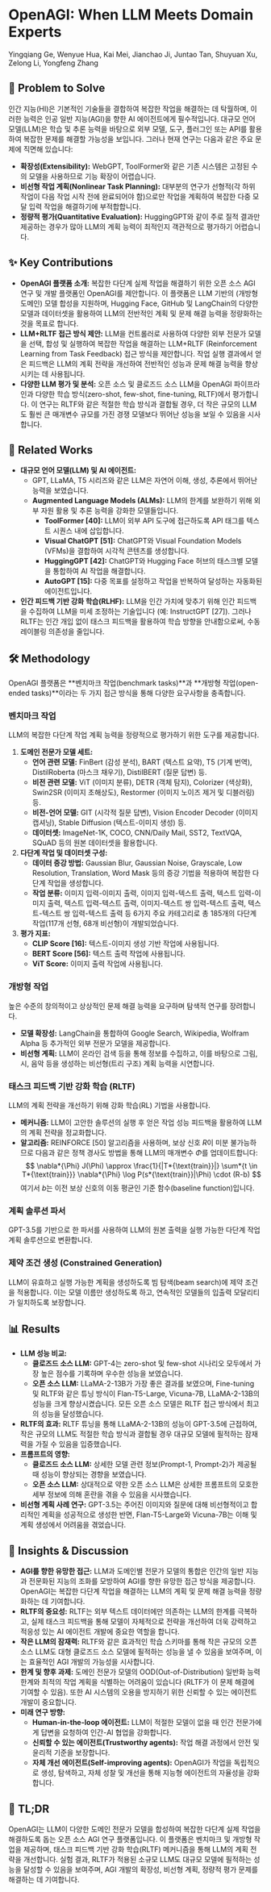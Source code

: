 # OpenAGI: When LLM Meets Domain Experts

Yingqiang Ge, Wenyue Hua, Kai Mei, Jianchao Ji, Juntao Tan, Shuyuan Xu, Zelong Li, Yongfeng Zhang

## 🧩 Problem to Solve

인간 지능(HI)은 기본적인 기술들을 결합하여 복잡한 작업을 해결하는 데 탁월하며, 이러한 능력은 인공 일반 지능(AGI)을 향한 AI 에이전트에게 필수적입니다. 대규모 언어 모델(LLM)은 학습 및 추론 능력을 바탕으로 외부 모델, 도구, 플러그인 또는 API를 활용하여 복잡한 문제를 해결할 가능성을 보입니다. 그러나 현재 연구는 다음과 같은 주요 문제에 직면해 있습니다:

- **확장성(Extensibility):** WebGPT, ToolFormer와 같은 기존 시스템은 고정된 수의 모델을 사용하므로 기능 확장이 어렵습니다.
- **비선형 작업 계획(Nonlinear Task Planning):** 대부분의 연구가 선형적(각 하위 작업이 다음 작업 시작 전에 완료되어야 함)으로만 작업을 계획하여 복잡한 다중 모달 입력 작업을 해결하기에 부적합합니다.
- **정량적 평가(Quantitative Evaluation):** HuggingGPT와 같이 주로 질적 결과만 제공하는 경우가 많아 LLM의 계획 능력이 최적인지 객관적으로 평가하기 어렵습니다.

## ✨ Key Contributions

- **OpenAGI 플랫폼 소개:** 복잡한 다단계 실제 작업을 해결하기 위한 오픈 소스 AGI 연구 및 개발 플랫폼인 OpenAGI를 제안합니다. 이 플랫폼은 LLM 기반의 (개방형 도메인) 모델 합성을 지원하며, Hugging Face, GitHub 및 LangChain의 다양한 모델과 데이터셋을 활용하여 LLM의 전반적인 계획 및 문제 해결 능력을 정량화하는 것을 목표로 합니다.
- **LLM+RLTF 접근 방식 제안:** LLM을 컨트롤러로 사용하여 다양한 외부 전문가 모델을 선택, 합성 및 실행하여 복잡한 작업을 해결하는 LLM+RLTF (Reinforcement Learning from Task Feedback) 접근 방식을 제안합니다. 작업 실행 결과에서 얻은 피드백은 LLM의 계획 전략을 개선하여 전반적인 성능과 문제 해결 능력을 향상시키는 데 사용됩니다.
- **다양한 LLM 평가 및 분석:** 오픈 소스 및 클로즈드 소스 LLM을 OpenAGI 파이프라인과 다양한 학습 방식(zero-shot, few-shot, fine-tuning, RLTF)에서 평가합니다. 이 연구는 RLTF와 같은 적절한 학습 방식과 결합될 경우, 더 작은 규모의 LLM도 훨씬 큰 매개변수 규모를 가진 경쟁 모델보다 뛰어난 성능을 보일 수 있음을 시사합니다.

## 📎 Related Works

- **대규모 언어 모델(LLM) 및 AI 에이전트:**
  - GPT, LLaMA, T5 시리즈와 같은 LLM은 자연어 이해, 생성, 추론에서 뛰어난 능력을 보였습니다.
  - **Augmented Language Models (ALMs):** LLM의 한계를 보완하기 위해 외부 자원 활용 및 추론 능력을 강화한 모델들입니다.
    - **ToolFormer [40]:** LLM이 외부 API 도구에 접근하도록 API 태그를 텍스트 시퀀스 내에 삽입합니다.
    - **Visual ChatGPT [51]:** ChatGPT와 Visual Foundation Models (VFMs)을 결합하여 시각적 콘텐츠를 생성합니다.
    - **HuggingGPT [42]:** ChatGPT와 Hugging Face 허브의 태스크별 모델을 통합하여 AI 작업을 해결합니다.
    - **AutoGPT [15]:** 다중 목표를 설정하고 작업을 반복하여 달성하는 자동화된 에이전트입니다.
- **인간 피드백 기반 강화 학습(RLHF):** LLM을 인간 가치에 맞추기 위해 인간 피드백을 수집하여 LLM을 미세 조정하는 기술입니다 (예: InstructGPT [27]). 그러나 RLTF는 인간 개입 없이 태스크 피드백을 활용하여 학습 방향을 안내함으로써, 수동 레이블링 의존성을 줄입니다.

## 🛠️ Methodology

OpenAGI 플랫폼은 **벤치마크 작업(benchmark tasks)**과 **개방형 작업(open-ended tasks)**이라는 두 가지 접근 방식을 통해 다양한 요구사항을 충족합니다.

### 벤치마크 작업

LLM의 복잡한 다단계 작업 계획 능력을 정량적으로 평가하기 위한 도구를 제공합니다.

1. **도메인 전문가 모델 세트:**
   - **언어 관련 모델:** FinBert (감성 분석), BART (텍스트 요약), T5 (기계 번역), DistilRoberta (마스크 채우기), DistilBERT (질문 답변) 등.
   - **비전 관련 모델:** ViT (이미지 분류), DETR (객체 탐지), Colorizer (색상화), Swin2SR (이미지 초해상도), Restormer (이미지 노이즈 제거 및 디블러링) 등.
   - **비전-언어 모델:** GIT (시각적 질문 답변), Vision Encoder Decoder (이미지 캡셔닝), Stable Diffusion (텍스트-이미지 생성) 등.
   - **데이터셋:** ImageNet-1K, COCO, CNN/Daily Mail, SST2, TextVQA, SQuAD 등의 원본 데이터셋을 활용합니다.
2. **다단계 작업 및 데이터셋 구성:**
   - **데이터 증강 방법:** Gaussian Blur, Gaussian Noise, Grayscale, Low Resolution, Translation, Word Mask 등의 증강 기법을 적용하여 복잡한 다단계 작업을 생성합니다.
   - **작업 분류:** 이미지 입력-이미지 출력, 이미지 입력-텍스트 출력, 텍스트 입력-이미지 출력, 텍스트 입력-텍스트 출력, 이미지-텍스트 쌍 입력-텍스트 출력, 텍스트-텍스트 쌍 입력-텍스트 출력 등 6가지 주요 카테고리로 총 185개의 다단계 작업(117개 선형, 68개 비선형)이 개발되었습니다.
3. **평가 지표:**
   - **CLIP Score [16]:** 텍스트-이미지 생성 기반 작업에 사용됩니다.
   - **BERT Score [56]:** 텍스트 출력 작업에 사용됩니다.
   - **ViT Score:** 이미지 출력 작업에 사용됩니다.

### 개방형 작업

높은 수준의 창의적이고 상상적인 문제 해결 능력을 요구하며 탐색적 연구를 장려합니다.

- **모델 확장성:** LangChain을 통합하여 Google Search, Wikipedia, Wolfram Alpha 등 추가적인 외부 전문가 모델을 제공합니다.
- **비선형 계획:** LLM이 온라인 검색 등을 통해 정보를 수집하고, 이를 바탕으로 그림, 시, 음악 등을 생성하는 비선형(트리 구조) 계획 능력을 시연합니다.

### 태스크 피드백 기반 강화 학습 (RLTF)

LLM의 계획 전략을 개선하기 위해 강화 학습(RL) 기법을 사용합니다.

- **메커니즘:** LLM이 고안한 솔루션의 실행 후 얻은 작업 성능 피드백을 활용하여 LLM의 계획 전략을 정교화합니다.
- **알고리즘:** REINFORCE [50] 알고리즘을 사용하며, 보상 신호 $R$이 미분 불가능하므로 다음과 같은 정책 경사도 방법을 통해 LLM의 매개변수 $\Phi$를 업데이트합니다:
  $$ \nabla*{\Phi} J(\Phi) \approx \frac{1}{|T*{\text{train}}|} \sum*{t \in T*{\text{train}}} \nabla*{\Phi} \log P(s*{\text{train}}|\Phi) \cdot (R-b) $$
    여기서 $b$는 이전 보상 신호의 이동 평균인 기준 함수(baseline function)입니다.

### 계획 솔루션 파서

GPT-3.5를 기반으로 한 파서를 사용하여 LLM의 원본 출력을 실행 가능한 다단계 작업 계획 솔루션으로 변환합니다.

### 제약 조건 생성 (Constrained Generation)

LLM이 유효하고 실행 가능한 계획을 생성하도록 빔 탐색(beam search)에 제약 조건을 적용합니다. 이는 모델 이름만 생성하도록 하고, 연속적인 모델들의 입출력 모달리티가 일치하도록 보장합니다.

## 📊 Results

- **LLM 성능 비교:**
  - **클로즈드 소스 LLM:** GPT-4는 zero-shot 및 few-shot 시나리오 모두에서 가장 높은 점수를 기록하며 우수한 성능을 보였습니다.
  - **오픈 소스 LLM:** LLaMA-2-13B가 가장 좋은 결과를 보였으며, Fine-tuning 및 RLTF와 같은 튜닝 방식이 Flan-T5-Large, Vicuna-7B, LLaMA-2-13B의 성능을 크게 향상시켰습니다. 모든 오픈 소스 모델은 RLTF 접근 방식에서 최고의 성능을 달성했습니다.
- **RLTF의 효과:** RLTF 튜닝을 통해 LLaMA-2-13B의 성능이 GPT-3.5에 근접하여, 작은 규모의 LLM도 적절한 학습 방식과 결합될 경우 대규모 모델에 필적하는 잠재력을 가질 수 있음을 입증했습니다.
- **프롬프트의 영향:**
  - **클로즈드 소스 LLM:** 상세한 모델 관련 정보(Prompt-1, Prompt-2)가 제공될 때 성능이 향상되는 경향을 보였습니다.
  - **오픈 소스 LLM:** 상대적으로 약한 오픈 소스 LLM은 상세한 프롬프트의 모호한 세부 정보에 의해 혼란을 겪을 수 있음을 시사했습니다.
- **비선형 계획 사례 연구:** GPT-3.5는 주어진 이미지와 질문에 대해 비선형적이고 합리적인 계획을 성공적으로 생성한 반면, Flan-T5-Large와 Vicuna-7B는 이해 및 계획 생성에서 어려움을 겪었습니다.

## 🧠 Insights & Discussion

- **AGI를 향한 유망한 접근:** LLM과 도메인별 전문가 모델의 통합은 인간의 일반 지능과 전문화된 지능의 조화를 모방하여 AGI를 향한 유망한 접근 방식을 제공합니다. OpenAGI는 복잡한 다단계 작업을 해결하는 LLM의 계획 및 문제 해결 능력을 정량화하는 데 기여합니다.
- **RLTF의 중요성:** RLTF는 외부 텍스트 데이터에만 의존하는 LLM의 한계를 극복하고, 실제 태스크 피드백을 통해 모델이 자체적으로 전략을 개선하여 더욱 강력하고 적응성 있는 AI 에이전트 개발에 중요한 역할을 합니다.
- **작은 LLM의 잠재력:** RLTF와 같은 효과적인 학습 스키마를 통해 작은 규모의 오픈 소스 LLM도 대형 클로즈드 소스 모델에 필적하는 성능을 낼 수 있음을 보여주며, 이는 효율적인 AGI 개발의 가능성을 시사합니다.
- **한계 및 향후 과제:** 도메인 전문가 모델의 OOD(Out-of-Distribution) 일반화 능력 한계와 최적의 작업 계획을 식별하는 어려움이 있습니다 (RLTF가 이 문제 해결에 기여할 수 있음). 또한 AI 시스템의 오용을 방지하기 위한 신뢰할 수 있는 에이전트 개발이 중요합니다.
- **미래 연구 방향:**
  - **Human-in-the-loop 에이전트:** LLM이 적절한 모델이 없을 때 인간 전문가에게 답변을 요청하여 인간-AI 협업을 강화합니다.
  - **신뢰할 수 있는 에이전트(Trustworthy agents):** 작업 해결 과정에서 안전 및 윤리적 기준을 보장합니다.
  - **자체 개선 에이전트(Self-improving agents):** OpenAGI가 작업을 독립적으로 생성, 탐색하고, 자체 성찰 및 개선을 통해 지능형 에이전트의 자율성을 강화합니다.

## 📌 TL;DR

OpenAGI는 LLM이 다양한 도메인 전문가 모델을 합성하여 복잡한 다단계 실제 작업을 해결하도록 돕는 오픈 소스 AGI 연구 플랫폼입니다. 이 플랫폼은 벤치마크 및 개방형 작업을 제공하며, 태스크 피드백 기반 강화 학습(RLTF) 메커니즘을 통해 LLM의 계획 전략을 개선합니다. 실험 결과, RLTF가 적용된 소규모 LLM도 대규모 모델에 필적하는 성능을 달성할 수 있음을 보여주며, AGI 개발의 확장성, 비선형 계획, 정량적 평가 문제를 해결하는 데 기여합니다.
